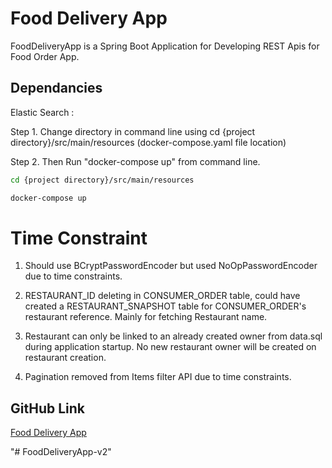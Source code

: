 
# Food Delivery App

FoodDeliveryApp is a Spring Boot Application for Developing REST Apis for Food Order App.


## Dependancies

Elastic Search :

Step 1. Change directory in command line using cd {project directory}/src/main/resources (docker-compose.yaml file location)

Step 2. Then Run "docker-compose up" from command line.

 
```bash
cd {project directory}/src/main/resources

docker-compose up
```

# Time Constraint

1. Should use BCryptPasswordEncoder but used NoOpPasswordEncoder due to time constraints.

2. RESTAURANT_ID deleting in CONSUMER_ORDER table, could have created a RESTAURANT_SNAPSHOT table for CONSUMER_ORDER's restaurant reference. Mainly for fetching Restaurant name.

3. Restaurant can only be linked to an already created owner from data.sql during application startup. No new restaurant owner will be created on restaurant creation.

4. Pagination removed from Items filter API due to time constraints.


## GitHub Link
[Food Delivery App](https://github.com/dagarachit/FoodDeliveryApp)

"# FoodDeliveryApp-v2" 
